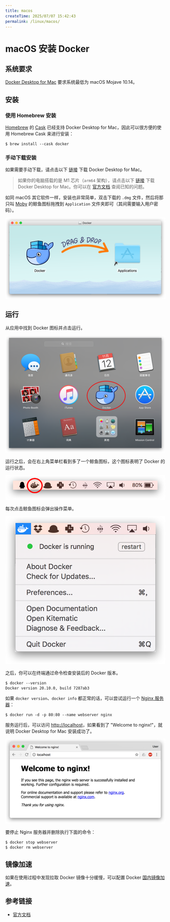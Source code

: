 ```yaml
---
title: macos
createTime: 2025/07/07 15:42:43
permalink: /linux/macos/
---
```

# macOS 安装 Docker

## 系统要求

[Docker Desktop for Mac](https://docs.docker.com/docker-for-mac/) 要求系统最低为 macOS Mojave 10.14。

## 安装

### 使用 Homebrew 安装

[Homebrew](https://brew.sh/) 的 [Cask](https://github.com/Homebrew/homebrew-cask) 已经支持 Docker Desktop for Mac，因此可以很方便的使用 Homebrew Cask 来进行安装：

```shell
$ brew install --cask docker
```

### 手动下载安装

如果需要手动下载，请点击以下 [链接](https://desktop.docker.com/mac/main/amd64/Docker.dmg) 下载 Docker Desktop for Mac。

> 如果你的电脑搭载的是 M1 芯片（`arm64` 架构），请点击以下 [链接](https://desktop.docker.com/mac/main/arm64/Docker.dmg) 下载 Docker Desktop for Mac。你可以在 [官方文档](https://docs.docker.com/docker-for-mac/apple-silicon/) 查阅已知的问题。

如同 macOS 其它软件一样，安装也非常简单，双击下载的 `.dmg` 文件，然后将那只叫 [Moby](https://www.docker.com/blog/call-me-moby-dock/) 的鲸鱼图标拖拽到 `Application` 文件夹即可（其间需要输入用户密码）。

![](../img/2-2.png)

## 运行

从应用中找到 Docker 图标并点击运行。

![](../img/2-3.png)

运行之后，会在右上角菜单栏看到多了一个鲸鱼图标，这个图标表明了 Docker 的运行状态。

![](../img/2-4.png)

每次点击鲸鱼图标会弹出操作菜单。

![](../img/2-5.png)

之后，你可以在终端通过命令检查安装后的 Docker 版本。

```shell
$ docker --version
Docker version 20.10.0, build 7287ab3
```

如果 `docker version`、`docker info` 都正常的话，可以尝试运行一个 [Nginx 服务器](https://hub.docker.com/_/nginx/)：

```shell
$ docker run -d -p 80:80 --name webserver nginx
```

服务运行后，可以访问 <http://localhost>，如果看到了 "Welcome to nginx!"，就说明 Docker Desktop for Mac 安装成功了。

![](../img/2-6.png)

要停止 Nginx 服务器并删除执行下面的命令：

```shell
$ docker stop webserver
$ docker rm webserver
```

## 镜像加速

如果在使用过程中发现拉取 Docker 镜像十分缓慢，可以配置 Docker [国内镜像加速](mirror.md)。

## 参考链接

* [官方文档](https://docs.docker.com/docker-for-mac/install/)